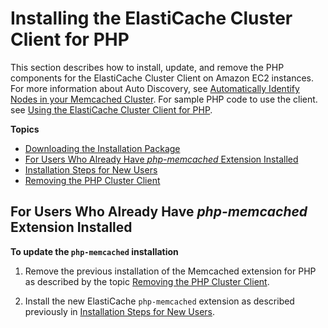 # Installing the ElastiCache Cluster Client for PHP<a name="Appendix.PHPAutoDiscoverySetup"></a>

This section describes how to install, update, and remove the PHP components for the ElastiCache Cluster Client on Amazon EC2 instances\. For more information about Auto Discovery, see [Automatically Identify Nodes in your Memcached Cluster](AutoDiscovery.md)\. For sample PHP code to use the client\. see [Using the ElastiCache Cluster Client for PHP](AutoDiscovery.Using.ModifyApp.PHP.md)\.

**Topics**
+ [Downloading the Installation Package](Appendix.PHPAutoDiscoverySetup.Downloading.md)
+ [For Users Who Already Have *php\-memcached* Extension Installed](#Appendix.PHPAutoDiscoverySetup.InstallingExisting)
+ [Installation Steps for New Users](Appendix.PHPAutoDiscoverySetup.Installing.md)
+ [Removing the PHP Cluster Client](Appendix.PHPAutoDiscoverySetup.Removing.md)

## For Users Who Already Have *php\-memcached* Extension Installed<a name="Appendix.PHPAutoDiscoverySetup.InstallingExisting"></a>

**To update the `php-memcached` installation**

1. Remove the previous installation of the Memcached extension for PHP as described by the topic [Removing the PHP Cluster Client](Appendix.PHPAutoDiscoverySetup.Removing.md)\.

1. Install the new ElastiCache `php-memcached` extension as described previously in [Installation Steps for New Users](Appendix.PHPAutoDiscoverySetup.Installing.md)\. 